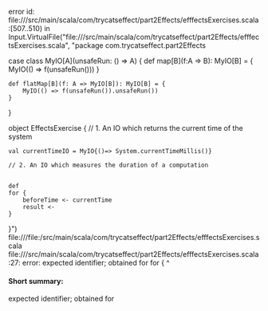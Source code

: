 error id: file://<WORKSPACE>/src/main/scala/com/trycatseffect/part2Effects/efffectsExercises.scala:[507..510) in Input.VirtualFile("file://<WORKSPACE>/src/main/scala/com/trycatseffect/part2Effects/efffectsExercises.scala", "package com.trycatseffect.part2Effects


case class  MyIO[A](unsafeRun: () => A) {
    def map[B](f:A => B): MyIO[B] = {
        MyIO(() => f(unsafeRun()))
    }
    
    def flatMap[B](f: A => MyIO[B]): MyIO[B] = {
        MyIO(() => f(unsafeRun()).unsafeRun())
    }
} 


object EffectsExercise {
    // 1. An IO which returns the current time of the system




    val currentTimeIO = MyIO{()=> System.currentTimeMillis()}
    
    // 2. An IO which measures the duration of a computation


    def 
    for {
        beforeTime <- currentTime
        result <- 
    }
}")
file://<WORKSPACE>/file:<WORKSPACE>/src/main/scala/com/trycatseffect/part2Effects/efffectsExercises.scala
file://<WORKSPACE>/src/main/scala/com/trycatseffect/part2Effects/efffectsExercises.scala:27: error: expected identifier; obtained for
    for {
    ^
#### Short summary: 

expected identifier; obtained for